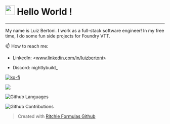 <h1><img src="https://emojis.slackmojis.com/emojis/images/1531849430/4246/blob-sunglasses.gif?1531849430" width="30"/> Hello World ! </h1> <hr>

<!-- - 🔭 I’m currently working on ...
- 🌱 I’m currently learning ...
- 👯 I’m looking to collaborate on ...
- 🤔 I’m looking for help with ...
- 💬 Ask me about ...
- 📫 How to reach me: ...
- 😄 Pronouns: ...
- ⚡ Fun fact: ... -->

My name is Luiz Bertoni. I work as a full-stack software engineer! In my free time, I do some fun side projects for Foundry VTT.

📫 How to reach me:

- LinkedIn: <www.linkedin.com/in/luizbertoni>

- Discord: nightlybuild_

[![ko-fi](https://ko-fi.com/img/githubbutton_sm.svg)](https://ko-fi.com/luber)

![](http://estruyf-github.azurewebsites.net/api/VisitorHit?user=luizrcb&repo=luizrcb&countColorcountColor)

![Github Languages](https://github-readme-stats.vercel.app/api/top-langs/?username=luizrcb&layout=compact&count_private=true)

<!-- ![Github Statistics](https://github-readme-stats.vercel.app/api/?username=luizrcb&count_private=true&show_icons=true) -->

![Github Contributions](https://github-readme-streak-stats.herokuapp.com/?user=luizrcb&hide_border=true)

> Created with [Ritchie Formulas Github](https://github.com/GuillaumeFalourd/formulas-github)
